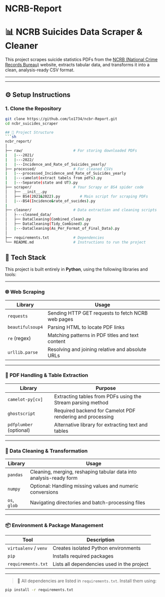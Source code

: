 # NCRB-Report

# 📊 NCRB Suicides Data Scraper & Cleaner

This project scrapes suicide statistics PDFs from the [NCRB (National Crime Records Bureau)](https://ncrb.gov.in) website, extracts tabular data, and transforms it into a clean, analysis-ready CSV format.

---


---

## ⚙️ Setup Instructions

### 1. Clone the Repository

```bash
git clone https://github.com/lo1734/ncbr-Report.git
cd ncbr_suicides_scraper

## 📁 Project Structure
```sh
ncbr_report/
│
├── raw/                       # For storing downloaded PDFs
|   |---2021/
|   |---2022/
|   |---Incidence_and_Rate_of_Suicides_yearly/
├── processed/                 # For cleaned CSVs
|   |---processed_Incidence_and_Rate_of_Suicides_yearly
|   |---camelot(extract tabels from pdfs).py
|   |---Separate(state and UT).py
├── scraper/                   # Your Scrapy or BS4 spider code
│   ├── __init__.py
│   ├── BS4(2021&2022).py         # Main script for scraping PDFs
│   |---BS4(Incidence&rate_of_sucides).py
|
├── cleaner/                   # Data extraction and cleaning scripts
│   ├---cleaned_data/
│   ├── DataCleaning(Combined_clean).py    
│   ├── DataCleaning(Tidy_Combined).py          
│   |---DataCleaning(As_Per_Format_of_Final_Data).py
│
├── requirements.txt           # Dependencies
└── README.md                  # Instructions to run the project
```

## 🧱 Tech Stack

This project is built entirely in **Python**, using the following libraries and tools:

---

### 🌐 Web Scraping

| Library          | Usage                                                 |
|------------------|--------------------------------------------------------|
| `requests`       | Sending HTTP GET requests to fetch NCRB web pages     |
| `beautifulsoup4` | Parsing HTML to locate PDF links                      |
| `re` (regex)     | Matching patterns in PDF titles and text content      |
| `urllib.parse`   | Resolving and joining relative and absolute URLs      |

---

### 📄 PDF Handling & Table Extraction

| Library             | Purpose                                                     |
|---------------------|-------------------------------------------------------------|
| `camelot-py[cv]`    | Extracting tables from PDFs using the Stream parsing method |
| `ghostscript`       | Required backend for Camelot PDF rendering and processing   |
| `pdfplumber` (optional) | Alternative library for extracting text and tables     |

---

### 🧹 Data Cleaning & Transformation

| Library     | Usage                                                              |
|-------------|---------------------------------------------------------------------|
| `pandas`    | Cleaning, merging, reshaping tabular data into analysis-ready form |
| `numpy`     | Optional: Handling missing values and numeric conversions          |
| `os`, `glob`| Navigating directories and batch-processing files                  |

---

### 📦 Environment & Package Management

| Tool              | Description                                  |
|-------------------|----------------------------------------------|
| `virtualenv` / `venv` | Creates isolated Python environments     |
| `pip`             | Installs required packages                   |
| `requirements.txt`| Lists all dependencies used in the project   |

---

> 📌 All dependencies are listed in `requirements.txt`. Install them using:

```bash
pip install -r requirements.txt

